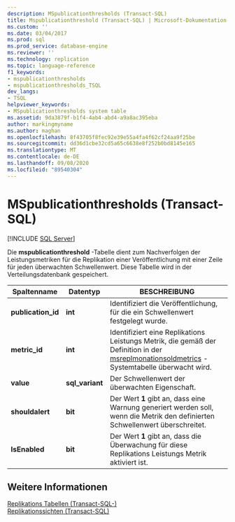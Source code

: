```yaml
---
description: MSpublicationthresholds (Transact-SQL)
title: Mspublicationthreshold (Transact-SQL) | Microsoft-Dokumentation
ms.custom: ''
ms.date: 03/04/2017
ms.prod: sql
ms.prod_service: database-engine
ms.reviewer: ''
ms.technology: replication
ms.topic: language-reference
f1_keywords:
- mspublicationthresholds
- mspublicationthresholds_TSQL
dev_langs:
- TSQL
helpviewer_keywords:
- MSpublicationthresholds system table
ms.assetid: 9da3879f-b1f4-4ab4-abd4-a9a8ac395eba
author: markingmyname
ms.author: maghan
ms.openlocfilehash: 8f43705f8fec92e39e55a4fa4f62cf24aa9f25be
ms.sourcegitcommit: dd36d1cbe32cd5a65c6638e8f252b0bd8145e165
ms.translationtype: MT
ms.contentlocale: de-DE
ms.lasthandoff: 09/08/2020
ms.locfileid: "89540304"
---
```

# <a name="mspublicationthresholds-transact-sql"></a>MSpublicationthresholds (Transact-SQL)
[!INCLUDE [SQL Server](../../includes/applies-to-version/sqlserver.md)]

  Die **mspublicationthreshold** -Tabelle dient zum Nachverfolgen der Leistungsmetriken für die Replikation einer Veröffentlichung mit einer Zeile für jeden überwachten Schwellenwert. Diese Tabelle wird in der Verteilungsdatenbank gespeichert.  
  
|Spaltenname|Datentyp|BESCHREIBUNG|  
|-----------------|---------------|-----------------|  
|**publication_id**|**int**|Identifiziert die Veröffentlichung, für die ein Schwellenwert festgelegt wurde.|  
|**metric_id**|**int**|Identifiziert eine Replikations Leistungs Metrik, die gemäß der Definition in der [msreplmonationsoldmetrics](../../relational-databases/system-tables/msreplmonthresholdmetrics-transact-sql.md) -Systemtabelle überwacht wird.|  
|**value**|**sql_variant**|Der Schwellenwert der überwachten Eigenschaft.|  
|**shouldalert**|**bit**|Der Wert **1** gibt an, dass eine Warnung generiert werden soll, wenn die Metrik den definierten Schwellenwert überschreitet.|  
|**IsEnabled**|**bit**|Der Wert **1** gibt an, dass die Überwachung für diese Replikations Leistungs Metrik aktiviert ist.|  
  
## <a name="see-also"></a>Weitere Informationen  
 [Replikations Tabellen &#40;Transact-SQL-&#41;](../../relational-databases/system-tables/replication-tables-transact-sql.md)   
 [Replikationssichten &#40;Transact-SQL&#41;](../../relational-databases/system-views/replication-views-transact-sql.md)  
  
  
